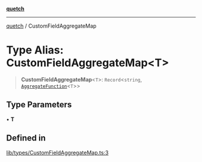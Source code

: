 [**quetch**](../README.md)

***

[quetch](../README.md) / CustomFieldAggregateMap

# Type Alias: CustomFieldAggregateMap\<T\>

> **CustomFieldAggregateMap**\<`T`\>: `Record`\<`string`, [`AggregateFunction`](AggregateFunction.md)\<`T`\>\>

## Type Parameters

• **T**

## Defined in

[lib/types/CustomFieldAggregateMap.ts:3](https://github.com/nevoland/quetch/blob/daab7d5db71d61e74901886a2473b07ec4e9fc05/lib/types/CustomFieldAggregateMap.ts#L3)
